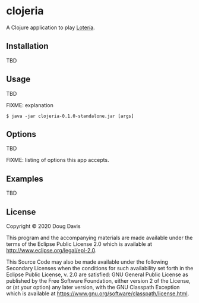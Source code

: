 # clojeria

A Clojure application to play [Lotería](https://en.wikipedia.org/wiki/Loter%C3%ADa).

## Installation

TBD

## Usage

TBD

FIXME: explanation

```
$ java -jar clojeria-0.1.0-standalone.jar [args]
```

## Options

TBD

FIXME: listing of options this app accepts.

## Examples

TBD

## License

Copyright © 2020 Doug Davis

This program and the accompanying materials are made available under the
terms of the Eclipse Public License 2.0 which is available at
http://www.eclipse.org/legal/epl-2.0.

This Source Code may also be made available under the following Secondary
Licenses when the conditions for such availability set forth in the Eclipse
Public License, v. 2.0 are satisfied: GNU General Public License as published by
the Free Software Foundation, either version 2 of the License, or (at your
option) any later version, with the GNU Classpath Exception which is available
at https://www.gnu.org/software/classpath/license.html.
